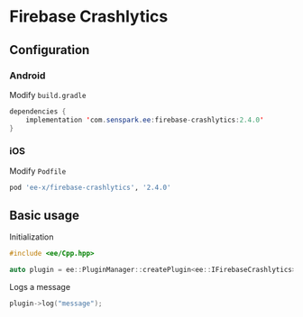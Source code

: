 # Firebase Crashlytics
## Configuration
### Android
Modify `build.gradle`
```java
dependencies {
    implementation 'com.senspark.ee:firebase-crashlytics:2.4.0'
}
```

### iOS
Modify `Podfile`
```ruby
pod 'ee-x/firebase-crashlytics', '2.4.0'
```

## Basic usage
Initialization
```cpp
#include <ee/Cpp.hpp>

auto plugin = ee::PluginManager::createPlugin<ee::IFirebaseCrashlytics>();
```

Logs a message
```cpp
plugin->log("message");
```